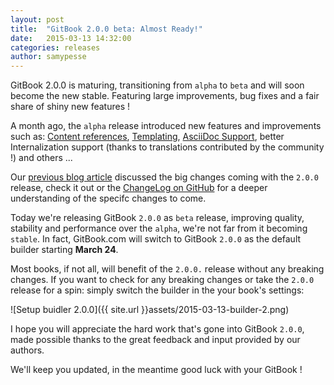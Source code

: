 ```yaml
---
layout: post
title:  "GitBook 2.0.0 beta: Almost Ready!"
date:   2015-03-13 14:32:00
categories: releases
author: samypesse
---
```


GitBook 2.0.0 is maturing, transitioning from `alpha` to `beta` and will soon become the new stable. Featuring large improvements, bug fixes and a fair share of shiny new features !

<!-- more -->

A month ago, the `alpha` release introduced new features and improvements such as: [Content references](http://help.gitbook.com/format/conrefs.html), [Templating](http://help.gitbook.com/format/templating.html), [AsciiDoc Support](http://help.gitbook.com/format/asciidoc.html), better Internalization support (thanks to translations contributed by the community !) and others ...

Our [previous blog article](https://www.gitbook.com/blog/releases/version-2-0-0) discussed the big changes coming with the `2.0.0` release, check it out or the [ChangeLog on GitHub](https://github.com/GitbookIO/gitbook/blob/master/CHANGES.md) for a deeper understanding of the specifc changes to come.

Today we're releasing GitBook `2.0.0` as `beta` release, improving quality, stability and performance over the `alpha`, we're not far from it becoming `stable`. In fact, GitBook.com will switch to GitBook `2.0.0` as the default builder starting **March 24**.

Most books, if not all, will benefit of the `2.0.0.` release without any breaking changes. If you want to check for any breaking changes or take the `2.0.0` release for a spin: simply switch the builder in the your book's settings:

![Setup buidler 2.0.0]({{ site.url }}assets/2015-03-13-builder-2.png)

I hope you will appreciate the hard work that's gone into GitBook `2.0.0`, made possible thanks to the great feedback and input provided by our authors.

We'll keep you updated, in the meantime good luck with your GitBook !
